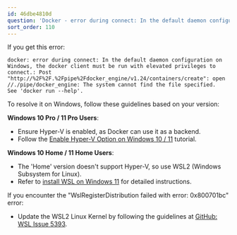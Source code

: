 ```yaml
---
id: 46dbe4810d
question: 'Docker - error during connect: In the default daemon configuration on Windows, the docker client must be run with elevated privileges'
sort_order: 110
---
```


If you get this error:

```
docker: error during connect: In the default daemon configuration on Windows, the docker client must be run with elevated privileges to connect.: Post "http://%2F%2F.%2Fpipe%2Fdocker_engine/v1.24/containers/create": open //./pipe/docker_engine: The system cannot find the file specified.
See 'docker run --help'.
```

To resolve it on Windows, follow these guidelines based on your version:

**Windows 10 Pro / 11 Pro Users**:

* Ensure Hyper-V is enabled, as Docker can use it as a backend.
* Follow the [Enable Hyper-V Option on Windows 10 / 11](https://www.c-sharpcorner.com/article/install-and-configured-docker-desktop-in-windows-10/) tutorial.

**Windows 10 Home / 11 Home Users**:

* The 'Home' version doesn't support Hyper-V, so use WSL2 (Windows Subsystem for Linux).
* Refer to [install WSL on Windows 11](https://pureinfotech.com/install-wsl-windows-11/) for detailed instructions.

If you encounter the "WslRegisterDistribution failed with error: 0x800701bc" error:

- Update the WSL2 Linux Kernel by following the guidelines at [GitHub: WSL Issue 5393](https://github.com/microsoft/WSL/issues/5393).